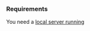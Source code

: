 ### Requirements

You need a [local server running](https://github.com/processing/p5.js/wiki/Local-server)
